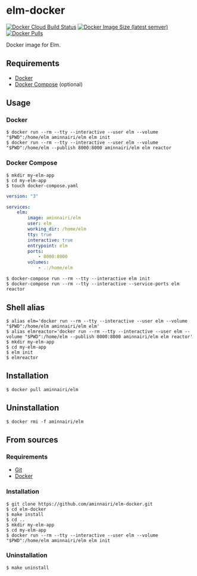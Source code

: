 # elm-docker

[![Docker Cloud Build Status](https://img.shields.io/docker/cloud/build/aminnairi/elm)](https://hub.docker.com/r/aminnairi/elm) [![Docker Image Size (latest semver)](https://img.shields.io/docker/image-size/aminnairi/elm)](https://hub.docker.com/r/aminnairi/elm) [![Docker Pulls](https://img.shields.io/docker/pulls/aminnairi/elm)](https://hub.docker.com/r/aminnairi/elm)

Docker image for Elm.

## Requirements

- [Docker](https://www.docker.com/)
- [Docker Compose](https://docs.docker.com/compose/) (optional)

## Usage

### Docker

```console
$ docker run --rm --tty --interactive --user elm --volume "$PWD":/home/elm aminnairi/elm elm init
$ docker run --rm --tty --interactive --user elm --volume "$PWD":/home/elm --publish 8000:8000 aminnairi/elm elm reactor
```

### Docker Compose

```console
$ mkdir my-elm-app
$ cd my-elm-app
$ touch docker-compose.yaml
```

```yaml
version: "3"

services:
    elm:
        image: aminnairi/elm
        user: elm
        working_dir: /home/elm
        tty: true
        interactive: true
        entrypoint: elm
        ports:
            - 8000:8000
        volumes:
            - .:/home/elm
```

```console
$ docker-compose run --rm --tty --interactive elm init
$ docker-compose run --rm --tty --interactive --service-ports elm reactor
```

## Shell alias

```console
$ alias elm='docker run --rm --tty --interactive --user elm --volume "$PWD":/home/elm aminnairi/elm elm'
$ alias elmreactor='docker run --rm --tty --interactive --user elm --volume "$PWD":/home/elm --publish 8000:8000 aminnairi/elm elm reactor'
$ mkdir my-elm-app
$ cd my-elm-app
$ elm init
$ elmreactor
```

## Installation

```console
$ docker pull aminnairi/elm
```

## Uninstallation

```console
$ docker rmi -f aminnairi/elm
```

## From sources

### Requirements

- [Git](https://git-scm.com/)
- [Docker](https://www.docker.com/)

### Installation

```console
$ git clone https://github.com/aminnairi/elm-docker.git
$ cd elm-docker
$ make install
$ cd ..
$ mkdir my-elm-app
$ cd my-elm-app
$ docker run --rm --tty --interactive --user elm --volume "$PWD":/home/elm aminnairi/elm elm init
```

### Uninstallation

```console
$ make uninstall
```
